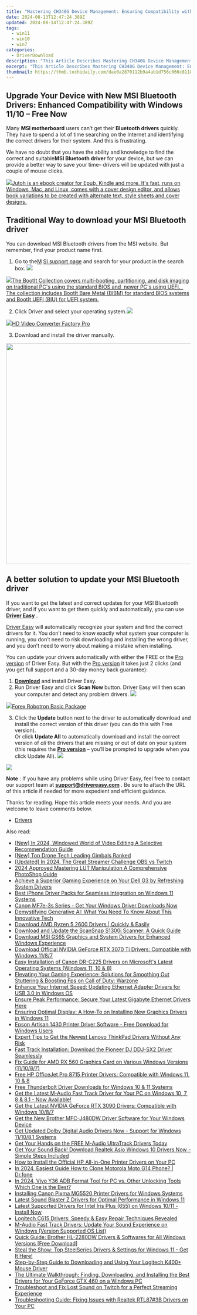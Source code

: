 ```yaml
---
title: "Mastering CH340G Device Management: Ensuring Compatibility with the Newest Windows 10 Driver Software"
date: 2024-08-13T12:47:24.389Z
updated: 2024-08-14T12:47:24.389Z
tags:
  - win11
  - win10
  - win7
categories:
  - DriverDownload
description: "This Article Describes Mastering CH340G Device Management: Ensuring Compatibility with the Newest Windows 10 Driver Software"
excerpt: "This Article Describes Mastering CH340G Device Management: Ensuring Compatibility with the Newest Windows 10 Driver Software"
thumbnail: https://thmb.techidaily.com/dae0a2870112b9a4ab1d756c066c8118fc25545f432e94a76fa542274edb47a5.jpg
---
```


## Upgrade Your Device with New MSI Bluetooth Drivers: Enhanced Compatibility with Windows 11/10 – Free Now

Many **MSI motherboard** users can’t get their **Bluetooth drivers** quickly. They have to spend a lot of time searching on the Internet and identifying the correct drivers for their system. And this is frustrating.

 We have no doubt that you have the ability and knowledge to find the correct and suitable**MSI Bluetooth driver** for your device, but we can provide a better way to save your time– drivers will be updated with just a couple of mouse clicks.

<!-- affiliate ads begin -->
<a href="https://secure.2checkout.com/order/checkout.php?PRODS=4694919&QTY=1&AFFILIATE=108875&CART=1"><img src="https://secure.avangate.com/images/merchant/bccefcc1b1eee9eca3ae4f5c1a281482/products/jutoh-logo-1200x1600.jpg" border="0">Jutoh is an ebook creator for Epub, Kindle and more. It's fast, runs on Windows, Mac, and Linux, comes with a cover design editor, and allows book variations to be created with alternate text, style sheets and cover designs. </a>
<!-- affiliate ads end -->
## Traditional Way to download your MSI Bluetooth driver

 You can download MSI Bluetooth drivers from the MSI website. But remember, find your product name first.

1. Go to the[M](https://www.msi.com/support/download/) [SI support page](https://www.msi.com/support/download/) and search for your product in the search box. ![](https://images.drivereasy.com/wp-content/uploads/2019/07/audio-support.jpg)
<!-- affiliate ads begin -->
<a href="https://secure.2checkout.com/order/checkout.php?PRODS=45152810&QTY=1&AFFILIATE=108875&CART=1"> <img src="https://secure.avangate.com/images/merchant/842ca578342915ccb8ae069595ba7233/products/copy_bootit-ss1_178x139.jpg" border="0">The BootIt Collection covers multi-booting, partitioning, and disk imaging on traditional PC's using the standard BIOS and  newer PC's using UEFI.   The collection includes BootIt Bare Metal (BIBM) for standard BIOS systems and BootIt UEFI (BIU) for UEFI system. 
</a>
<!-- affiliate ads end -->
2. Click Driver and select your operating system.![](https://images.drivereasy.com/wp-content/uploads/2019/07/bluetooth1.jpg)
<!-- affiliate ads begin -->
<a href="https://secure.2checkout.com/order/checkout.php?PRODS=4537546&QTY=1&AFFILIATE=108875&CART=1"><img src="https://secure.avangate.com/images/merchant/4b0a0290ad7df100b77e86839989a75e/products/7_copy_2_2_hdpro.png" border="0">HD Video Converter Factory Pro</a>
<!-- affiliate ads end -->
3. Download and install the driver manually.

<!-- affiliate ads begin -->
<a href="https://appsumo.8odi.net/c/5597632/2068416/7443" target="_top" id="2068416"><img src="//a.impactradius-go.com/display-ad/7443-2068416" border="0" alt="" width="1200" height="600"/></a><img height="0" width="0" src="https://appsumo.8odi.net/i/5597632/2068416/7443" style="position:absolute;visibility:hidden;" border="0" />
<!-- affiliate ads end -->
## A better solution to update your MSI Bluetooth driver

 If you want to get the latest and correct updates for your MSI Bluetooth driver, and if you want to get them quickly and automatically, you can use **[Driver Easy](https://tools.techidaily.com/drivereasy/download/)**  .

[Driver Easy](https://tools.techidaily.com/drivereasy/download/) will automatically recognize your system and find the correct drivers for it. You don’t need to know exactly what system your computer is running, you don’t need to risk downloading and installing the wrong driver, and you don’t need to worry about making a mistake when installing.

 You can update your drivers automatically with either the FREE or the [Pro version](https://tools.techidaily.com/drivereasy/download/) of Driver Easy. But with the [Pro version](https://tools.techidaily.com/drivereasy/download/) it takes just 2 clicks (and you get full support and a 30-day money back guarantee):

1. **[Download](https://tools.techidaily.com/drivereasy/download/)**  and install Driver Easy.
2. Run Driver Easy and click **Scan Now** button. Driver Easy will then scan your computer and detect any problem drivers. ![](https://images.drivereasy.com/wp-content/uploads/2019/07/b11.jpg)
<!-- affiliate ads begin -->
<a href="https://secure.2checkout.com/order/checkout.php?PRODS=4726960&QTY=1&AFFILIATE=108875&CART=1"><img src="https://secure.avangate.com/images/merchant/5f4f7141b65a730b4efb0e0d51f63e94/products/forexrobotronbox.gif" border="0">Forex Robotron Basic Package</a>
<!-- affiliate ads end -->
3. Click the **Update** button next to the driver to automatically download and install the correct version of this driver (you can do this with Free version).  
 Or click **Update All** to automatically download and install the correct version of _all_ the drivers that are missing or out of date on your system (this requires the **[Pro version](https://tools.techidaily.com/drivereasy/download/)**  – you’ll be prompted to upgrade when you click Update All). ![](https://images.drivereasy.com/wp-content/uploads/2019/07/bluetooth.jpg)
<!-- affiliate ads begin -->
<a href="https://shop.systoolsgroup.com/affiliate.php?ACCOUNT=SYSTOOBY&AFFILIATE=108875&PATH=https%3A%2F%2Fwww.systoolsgroup.com%3FAFFILIATE%3D108875%26RESOURCE%3DSysTools%2BOST%2BRecovery"><img src="https://www.systoolsgroup.com/box/ost-recovery.png" border="0"></a>
<!-- affiliate ads end -->

**Note** : If you have any problems while using Driver Easy, feel free to contact our support team at **[support@drivereasy.com](https://tools.techidaily.com/drivereasy/download/)**  . Be sure to attach the URL of this article if needed for more expedient and efficient guidance.

 Thanks for reading. Hope this article meets your needs. And you are welcome to leave comments below.

* [Drivers](https://tools.techidaily.com/drivereasy/download/)

<ins class="adsbygoogle"
     style="display:block"
     data-ad-format="autorelaxed"
     data-ad-client="ca-pub-7571918770474297"
     data-ad-slot="1223367746"></ins>



<ins class="adsbygoogle"
     style="display:block"
     data-ad-client="ca-pub-7571918770474297"
     data-ad-slot="8358498916"
     data-ad-format="auto"
     data-full-width-responsive="true"></ins>

<span class="atpl-alsoreadstyle">Also read:</span>
<div><ul>
<li><a href="https://fox-cloud.techidaily.com/new-in-2024-windowed-world-of-video-editing-a-selective-recommendation-guide/"><u>[New] In 2024, Windowed World of Video Editing  A Selective Recommendation Guide</u></a></li>
<li><a href="https://some-guidance.techidaily.com/new-top-drone-tech-leading-gimbals-ranked/"><u>[New] Top Drone Tech  Leading Gimbals Ranked</u></a></li>
<li><a href="https://remote-screen-capture.techidaily.com/updated-in-2024-the-great-streamer-challenge-obs-vs-twitch/"><u>[Updated] In 2024, The Great Streamer Challenge  OBS vs Twitch</u></a></li>
<li><a href="https://extra-approaches.techidaily.com/2024-approved-mastering-lut-manipulation-a-comprehensive-photoshop-guide/"><u>2024 Approved  Mastering LUT Manipulation  A Comprehensive PhotoShop Guide</u></a></li>
<li><a href="https://hardware-help.techidaily.com/achieve-a-superior-gaming-experience-on-your-dell-g3-by-refreshing-system-drivers/"><u>Achieve a Superior Gaming Experience on Your Dell G3 by Refreshing System Drivers</u></a></li>
<li><a href="https://hardware-help.techidaily.com/best-iphone-driver-packs-for-seamless-integration-on-windows-11-systems/"><u>Best iPhone Driver Packs for Seamless Integration on Windows 11 Systems</u></a></li>
<li><a href="https://hardware-help.techidaily.com/canon-mf7e-3s-series-get-your-windows-driver-downloads-now/"><u>Canon MF7e-3s Series - Get Your Windows Driver Downloads Now</u></a></li>
<li><a href="https://tech-hub.techidaily.com/demystifying-generative-ai-what-you-need-to-know-about-this-innovative-tech/"><u>Demystifying Generative AI: What You Need To Know About This Innovative Tech</u></a></li>
<li><a href="https://hardware-help.techidaily.com/download-amd-ryzen-5-2600-drivers-quickly-and-easily/"><u>Download AMD Ryzen 5 2600 Drivers | Quickly & Easily</u></a></li>
<li><a href="https://hardware-help.techidaily.com/download-and-update-the-scansnap-s1300i-scanner-a-quick-guide/"><u>Download and Update the ScanSnap S1300i Scanner: A Quick Guide</u></a></li>
<li><a href="https://hardware-help.techidaily.com/download-msi-gs65-graphics-and-system-drivers-for-enhanced-windows-experience/"><u>Download MSI GS65 Graphics and System Drivers for Enhanced Windows Experience</u></a></li>
<li><a href="https://hardware-updates.techidaily.com/download-official-nvidia-geforce-rtx-3070-ti-drivers-compatible-with-windows-1187/"><u>Download Official NVIDIA GeForce RTX 3070 Ti Drivers: Compatible with Windows 11/8/7</u></a></li>
<li><a href="https://hardware-help.techidaily.com/easy-installation-of-canon-dr-c225-drivers-on-microsofts-latest-operating-systems-windows-11-10-and-8/"><u>Easy Installation of Canon DR-C225 Drivers on Microsoft's Latest Operating Systems (Windows 11, 10 & 8)</u></a></li>
<li><a href="https://program-issues.techidaily.com/elevating-your-gaming-experience-solutions-for-smoothing-out-stuttering-and-boosting-fps-on-call-of-duty-warzone/"><u>Elevating Your Gaming Experience: Solutions for Smoothing Out Stuttering & Boosting Fps on Call of Duty: Warzone</u></a></li>
<li><a href="https://hardware-help.techidaily.com/enhance-your-internet-speed-updating-ethernet-adapter-drivers-for-usb-30-in-windows-os/"><u>Enhance Your Internet Speed: Updating Ethernet Adapter Drivers for USB 3.0 in Windows OS</u></a></li>
<li><a href="https://hardware-help.techidaily.com/ensure-peak-performance-secure-your-latest-gigabyte-ethernet-drivers-here/"><u>Ensure Peak Performance: Secure Your Latest Gigabyte Ethernet Drivers Here</u></a></li>
<li><a href="https://hardware-help.techidaily.com/ensuring-optimal-display-a-how-to-on-installing-new-graphics-drivers-in-windows-11/"><u>Ensuring Optimal Display: A How-To on Installing New Graphics Drivers in Windows 11</u></a></li>
<li><a href="https://hardware-help.techidaily.com/epson-artisan-1430-printer-driver-software-free-download-for-windows-users/"><u>Epson Artisan 1430 Printer Driver Software - Free Download for Windows Users</u></a></li>
<li><a href="https://hardware-help.techidaily.com/expert-tips-to-get-the-newest-lenovo-thinkpad-drivers-without-any-risk/"><u>Expert Tips to Get the Newest Lenovo ThinkPad Drivers Without Any Risk</u></a></li>
<li><a href="https://hardware-help.techidaily.com/fast-track-installation-download-the-pioneer-dj-ddj-sx2-driver-seamlessly/"><u>Fast Track Installation: Download the Pioneer DJ DDJ-SX2 Driver Seamlessly</u></a></li>
<li><a href="https://hardware-help.techidaily.com/fix-guide-for-amd-rx-560-graphics-card-on-various-windows-versions-111087/"><u>Fix Guide for AMD RX 560 Graphics Card on Various Windows Versions (11/10/8/7)</u></a></li>
<li><a href="https://hardware-help.techidaily.com/free-hp-officejet-pro-8715-printer-drivers-compatible-with-windows-11-10-and-8/"><u>Free HP OfficeJet Pro 8715 Printer Drivers: Compatible with Windows 11, 10 & 8</u></a></li>
<li><a href="https://hardware-help.techidaily.com/free-thunderbolt-driver-downloads-for-windows-10-and-11-systems/"><u>Free Thunderbolt Driver Downloads for Windows 10 & 11 Systems</u></a></li>
<li><a href="https://hardware-help.techidaily.com/get-the-latest-m-audio-fast-track-driver-for-your-pc-on-windows-10-7-8-and-81-now-available/"><u>Get the Latest M-Audio Fast Track Driver for Your PC on Windows 10, 7, 8 & 8.1 - Now Available!</u></a></li>
<li><a href="https://hardware-help.techidaily.com/get-the-latest-nvidia-geforce-rtx-3090-drivers-compatible-with-windows-1087/"><u>Get the Latest NVIDIA GeForce RTX 3090 Drivers: Compatible with Windows 10/8/7</u></a></li>
<li><a href="https://hardware-help.techidaily.com/get-the-new-brother-mfc-j480dw-driver-software-for-your-windows-device/"><u>Get the New Brother MFC-J480DW Driver Software for Your Windows Device</u></a></li>
<li><a href="https://hardware-help.techidaily.com/get-updated-dolby-digital-audio-drivers-now-support-for-windows-111081-systems/"><u>Get Updated Dolby Digital Audio Drivers Now - Support for Windows 11/10/8.1 Systems</u></a></li>
<li><a href="https://hardware-help.techidaily.com/get-your-hands-on-the-free-m-audio-ultratrack-drivers-today/"><u>Get Your Hands on the FREE M-Audio UltraTrack Drivers Today</u></a></li>
<li><a href="https://hardware-help.techidaily.com/get-your-sound-back-download-realtek-asio-windows-10-drivers-now-simple-steps-included/"><u>Get Your Sound Back! Download Realtek Asio Windows 10 Drivers Now - Simple Steps Included</u></a></li>
<li><a href="https://hardware-help.techidaily.com/how-to-install-the-official-hp-all-in-one-printer-drivers-on-your-pc/"><u>How to Install the Official HP All-in-One Printer Drivers on Your PC</u></a></li>
<li><a href="https://android-transfer.techidaily.com/in-2024-easiest-guide-how-to-clone-motorola-moto-g14-phone-drfone-by-drfone-transfer-from-android-transfer-from-android/"><u>In 2024, Easiest Guide How to Clone Motorola Moto G14 Phone? | Dr.fone</u></a></li>
<li><a href="https://bypass-frp.techidaily.com/in-2024-vivo-y36-adb-format-tool-for-pc-vs-other-unlocking-tools-which-one-is-the-best-by-drfone-android/"><u>In 2024, Vivo Y36 ADB Format Tool for PC vs. Other Unlocking Tools Which One is the Best?</u></a></li>
<li><a href="https://hardware-help.techidaily.com/installing-canon-pixma-mg5520-printer-drivers-for-windows-systems/"><u>Installing Canon Pixma MG5520 Printer Drivers for Windows Systems</u></a></li>
<li><a href="https://hardware-help.techidaily.com/latest-sound-blaster-z-drivers-for-optimal-performance-in-windows-11/"><u>Latest Sound Blaster Z Drivers for Optimal Performance in Windows 11</u></a></li>
<li><a href="https://hardware-help.techidaily.com/1722969060661-latest-supported-drivers-for-intel-iris-plus-655-on-windows-1011-install-now/"><u>Latest Supported Drivers for Intel Iris Plus (655) on Windows 10/11 - Install Now</u></a></li>
<li><a href="https://hardware-help.techidaily.com/logitech-c615-drivers-speedy-and-easy-repair-techniques-revealed/"><u>Logitech C615 Drivers: Speedy & Easy Repair Techniques Revealed</u></a></li>
<li><a href="https://hardware-help.techidaily.com/m-audio-fast-track-drivers-update-your-sound-experience-on-windows-version-supported-os-list/"><u>M-Audio Fast Track Drivers: Update Your Sound Experience on Windows (Version Supported OS List)</u></a></li>
<li><a href="https://hardware-help.techidaily.com/quick-guide-brother-hl-2280dw-drivers-and-softwares-for-all-windows-versions-free-download/"><u>Quick Guide: Brother HL-2280DW Drivers & Softwares for All Windows Versions [Free Download]</u></a></li>
<li><a href="https://hardware-help.techidaily.com/1722975652901-steal-the-show-top-steelseries-drivers-and-settings-for-windows-11-get-it-here/"><u>Steal the Show: Top SteelSeries Drivers & Settings for Windows 11 - Get It Here!</u></a></li>
<li><a href="https://hardware-help.techidaily.com/step-by-step-guide-to-downloading-and-using-your-logitech-k400plus-mouse-driver/"><u>Step-by-Step Guide to Downloading and Using Your Logitech K400+ Mouse Driver</u></a></li>
<li><a href="https://hardware-help.techidaily.com/the-ultimate-walkthrough-finding-downloading-and-installing-the-best-drivers-for-your-geforce-gtx-460-on-a-windows-pc/"><u>The Ultimate Walkthrough: Finding, Downloading, and Installing the Best Drivers for Your GeForce GTX 460 on a Windows PC</u></a></li>
<li><a href="https://win-able.techidaily.com/troubleshoot-and-fix-lost-sound-on-twitch-for-a-perfect-streaming-experience/"><u>Troubleshoot and Fix Lost Sound on Twitch for a Perfect Streaming Experience</u></a></li>
<li><a href="https://hardware-help.techidaily.com/troubleshooting-guide-fixing-issues-with-realtek-rtl873b-drivers-on-your-pc/"><u>Troubleshooting Guide: Fixing Issues with Realtek RTL87#3B Drivers on Your PC</u></a></li>
</ul></div>
